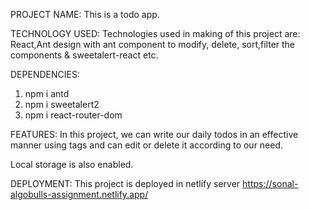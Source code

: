 PROJECT NAME: This is a todo app.

TECHNOLOGY USED: Technologies used in making of this project are: React,Ant design with ant component to modify, delete, sort,filter the components & sweetalert-react etc.

DEPENDENCIES:
1. npm i antd
2. npm i sweetalert2
3. npm i react-router-dom


FEATURES: In this project, we can write our daily todos in an effective manner using tags and can edit or delete it according to our need.

Local storage is also enabled.

DEPLOYMENT: This project is deployed in netlify server https://sonal-algobulls-assignment.netlify.app/